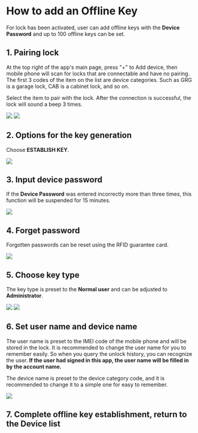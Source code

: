 # How to add an Offline Key

For lock has been activated, user can add offline keys with the **Device Password** and up to 100 offline keys can be set.

## 1. Pairing lock <a id="pairing-lock"></a>

At the top right of the app's main page, press "+" to Add device, then mobile phone will scan for locks that are connectable and have no pairing. The first 3 codes of the item on the list are device categories. Such as GRG is a garage lock, CAB is a cabinet lock, and so on.

Select the item to pair with the lock. After the connection is successful, the lock will sound a beep 3 times.

![](../.gitbook/assets/screenshot_2019-11-15-16-50-36-686_com.userstar.phonekey.png) ![](../.gitbook/assets/screenshot_2019-11-15-16-54-44-098_com.userstar.phonekey.png)

## 2. Options for the key generation <a id="options-for-the-key-generation"></a>

Choose **ESTABLISH KEY**.

![](../.gitbook/assets/screenshot_2019-11-15-17-30-05-770_com.userstar.phonekey.png)

## 3. Input device password <a id="input-device-password"></a>

If the **Device Password** was entered incorrectly more than three times, this function will be suspended for 15 minutes.

![](../.gitbook/assets/screenshot_2019-11-15-17-30-14-764_com.userstar.phonekey.png)

## 4. Forget password <a id="forget-password"></a>

Forgotten passwords can be reset using the RFID guarantee card.

![](../.gitbook/assets/screenshot_2019-11-15-17-21-08-279_com.userstar.phonekey.png)

## 5. Choose key type <a id="choose-key-type"></a>

The key type is preset to the **Normal user** and can be adjusted to **Administrator**.

![](../.gitbook/assets/screenshot_2019-11-15-17-30-31-863_com.userstar.phonekey.png) ![](../.gitbook/assets/screenshot_2019-11-15-17-30-41-096_com.userstar.phonekey.png)

## 6. Set user name and device name <a id="set-user-name-and-device-name"></a>

The user name is preset to the IMEI code of the mobile phone and will be stored in the lock. It is recommended to change the user name for you to remember easily. So when you query the unlock history, you can recognize the user. **If the user had signed in this app, the user name will be filled in by the account name.**

The device name is preset to the device category code, and it is recommended to change it to a simple one for easy to remember.

![](../.gitbook/assets/screenshot_2019-11-15-17-30-53-146_com.userstar.phonekey.png)

## 7. Complete offline key establishment, return to the Device list <a id="complete-offline-key-establishment-return-to-the-device-list"></a>

